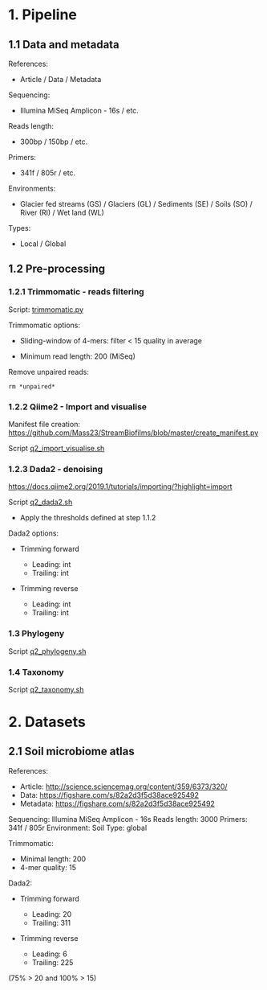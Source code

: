 # 1. Pipeline
## 1.1 Data and metadata
References:
- Article / Data / Metadata

Sequencing: 
  - Illumina MiSeq Amplicon - 16s / etc.
  
Reads length:
  - 300bp / 150bp / etc.
  
Primers: 
  - 341f / 805r / etc.

Environments:
  - Glacier fed streams (GS) / Glaciers (GL) / Sediments (SE) / Soils (SO) / River (RI) / Wet land (WL)
 
Types:
  - Local / Global

## 1.2 Pre-processing
### 1.2.1 Trimmomatic - reads filtering
Script: [trimmomatic.py](https://github.com/Mass23/StreamBiofilms/blob/master/trimmomatic.py)

Trimmomatic options:

- Sliding-window of 4-mers: filter < 15 quality in average

- Minimum read length: 200 (MiSeq)

Remove unpaired reads:
```
rm *unpaired*
```

### 1.2.2 Qiime2 - Import and visualise
Manifest file creation: https://github.com/Mass23/StreamBiofilms/blob/master/create_manifest.py

Script [q2_import_visualise.sh](https://github.com/Mass23/StreamBiofilms/blob/master/q2_import_visualise.sh)

### 1.2.3 Dada2 - denoising
https://docs.qiime2.org/2019.1/tutorials/importing/?highlight=import

Script [q2_dada2.sh](https://github.com/Mass23/StreamBiofilms/blob/master/q2_dada2.sh)
- Apply the thresholds defined at step 1.1.2

Dada2 options:

- Trimming forward
    - Leading:  int
    - Trailing: int
    
- Trimming reverse
    - Leading:  int
    - Trailing: int

### 1.3 Phylogeny
Script [q2_phylogeny.sh](https://github.com/Mass23/StreamBiofilms/blob/master/q2_phylogeny.sh)

### 1.4 Taxonomy
Script [q2_taxonomy.sh](https://github.com/Mass23/StreamBiofilms/blob/master/q2_phylogeny.sh)

# 2. Datasets
## 2.1 Soil microbiome atlas
References:
- Article: http://science.sciencemag.org/content/359/6373/320/
- Data: https://figshare.com/s/82a2d3f5d38ace925492
- Metadata: https://figshare.com/s/82a2d3f5d38ace925492

Sequencing: Illumina MiSeq Amplicon - 16s
Reads length: 3000
Primers: 341f / 805r
Environment: Soil
Type: global

Trimmomatic:
- Minimal length: 200
- 4-mer quality: 15

Dada2:
- Trimming forward
    - Leading: 20
    - Trailing: 311
    
- Trimming reverse
    - Leading: 6
    - Trailing: 225

(75% > 20 and 100% > 15)
